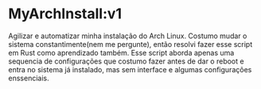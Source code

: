 # MyArchInstall:v1

Agilizar e automatizar minha instalação do Arch Linux. Costumo mudar o sistema constantimente(nem me pergunte), então resolvi
fazer esse script em Rust como aprendizado também. Esse script aborda apenas uma sequencia de configurações que
costumo fazer antes de dar o reboot e entra no sistema já instalado, mas sem interface e algumas configurações enssenciais.

